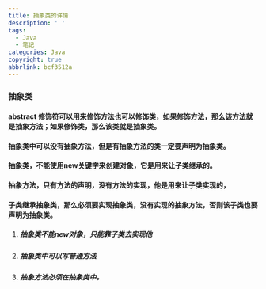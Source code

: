 ```yaml
---
title: 抽象类的详情
description: ' '
tags:
  - Java
  - 笔记
categories: Java
copyright: true
abbrlink: bcf3512a
---
```




### 抽象类

#### abstract 修饰符可以用来修饰方法也可以修饰类，如果修饰方法，那么该方法就是抽象方法；如果修饰类，那么该类就是抽象类。

#### 抽象类中可以没有抽象方法，但是有抽象方法的类一定要声明为抽象类。

#### 抽象类，不能使用new关键字来创建对象，它是用来让子类继承的。

#### 抽象方法，只有方法的声明，没有方法的实现，他是用来让子类实现的，

#### 子类继承抽象类，那么必须要实现抽象类，没有实现的抽象方法，否则该子类也要声明为抽象类。

1. ##### 抽象类不能new对象，只能靠子类去实现他

2. ##### 抽象类中可以写普通方法

3. ##### 抽象方法必须在抽象类中。